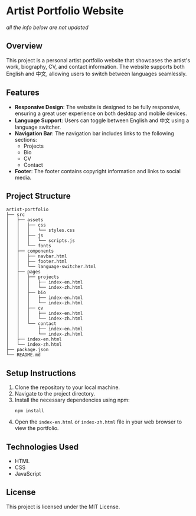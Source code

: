 # Artist Portfolio Website
*all the info below are not updated*

## Overview
This project is a personal artist portfolio website that showcases the artist's work, biography, CV, and contact information. The website supports both English and 中文, allowing users to switch between languages seamlessly.

## Features
- **Responsive Design**: The website is designed to be fully responsive, ensuring a great user experience on both desktop and mobile devices.
- **Language Support**: Users can toggle between English and 中文 using a language switcher.
- **Navigation Bar**: The navigation bar includes links to the following sections:
  - Projects
  - Bio
  - CV
  - Contact
- **Footer**: The footer contains copyright information and links to social media.

## Project Structure
```
artist-portfolio
├── src
│   ├── assets
│   │   ├── css
│   │   │   └── styles.css
│   │   ├── js
│   │   │   └── scripts.js
│   │   └── fonts
│   ├── components
│   │   ├── navbar.html
│   │   ├── footer.html
│   │   └── language-switcher.html
│   ├── pages
│   │   ├── projects
│   │   │   ├── index-en.html
│   │   │   └── index-zh.html
│   │   ├── bio
│   │   │   ├── index-en.html
│   │   │   └── index-zh.html
│   │   ├── cv
│   │   │   ├── index-en.html
│   │   │   └── index-zh.html
│   │   └── contact
│   │       ├── index-en.html
│   │       └── index-zh.html
│   ├── index-en.html
│   └── index-zh.html
├── package.json
└── README.md
```

## Setup Instructions
1. Clone the repository to your local machine.
2. Navigate to the project directory.
3. Install the necessary dependencies using npm:
   ```
   npm install
   ```
4. Open the `index-en.html` or `index-zh.html` file in your web browser to view the portfolio.

## Technologies Used
- HTML
- CSS
- JavaScript

## License
This project is licensed under the MIT License.
